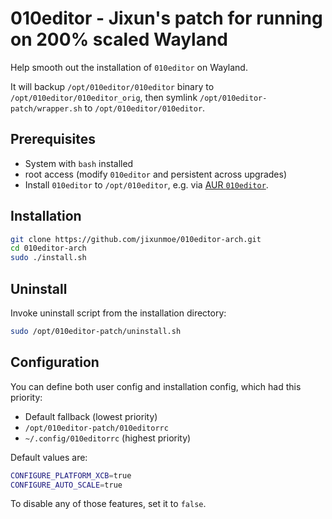 # 010editor - Jixun's patch for running on 200% scaled Wayland

Help smooth out the installation of `010editor` on Wayland.

It will backup `/opt/010editor/010editor` binary to `/opt/010editor/010editor_orig`,
then symlink `/opt/010editor-patch/wrapper.sh` to `/opt/010editor/010editor`.

## Prerequisites

- System with `bash` installed
- root access (modify `010editor` and persistent across upgrades)
- Install `010editor` to `/opt/010editor`, e.g. via [AUR `010editor`](https://aur.archlinux.org/packages/010editor).

## Installation

```sh
git clone https://github.com/jixunmoe/010editor-arch.git
cd 010editor-arch
sudo ./install.sh
```

## Uninstall

Invoke uninstall script from the installation directory:

```sh
sudo /opt/010editor-patch/uninstall.sh
```

## Configuration

You can define both user config and installation config, which had this priority:

- Default fallback (lowest priority)
- `/opt/010editor-patch/010editorrc`
- `~/.config/010editorrc` (highest priority)

Default values are:

```sh
CONFIGURE_PLATFORM_XCB=true
CONFIGURE_AUTO_SCALE=true
```

To disable any of those features, set it to `false`.
